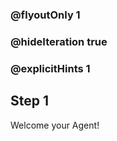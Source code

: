 ### @flyoutOnly 1
### @hideIteration true 
### @explicitHints 1

## Step 1
Welcome your Agent!


```spy

```
